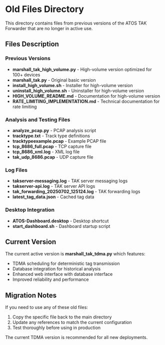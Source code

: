 # Old Files Directory

This directory contains files from previous versions of the ATOS TAK Forwarder that are no longer in active use.

## Files Description

### Previous Versions
- **marshall_tak_high_volume.py** - High-volume version optimized for 100+ devices
- **marshall_tak.py** - Original basic version
- **install_high_volume.sh** - Installer for high-volume version
- **uninstall_high_volume.sh** - Uninstaller for high-volume version
- **HIGH_VOLUME_README.md** - Documentation for high-volume version
- **RATE_LIMITING_IMPLEMENTATION.md** - Technical documentation for rate limiting

### Analysis and Testing Files
- **analyze_pcap.py** - PCAP analysis script
- **tracktype.txt** - Track type definitions
- **tracktypeexample.pcap** - Example PCAP file
- **tcp_8686_full.pcap** - TCP capture file
- **tcp_8686_xml.log** - XML log file
- **tak_udp_8686.pcap** - UDP capture file

### Log Files
- **takserver-messaging.log** - TAK server messaging logs
- **takserver-api.log** - TAK server API logs
- **tak_forwarding_20250702_125124.log** - TAK forwarding logs
- **latest_tag_data.json** - Cached tag data

### Desktop Integration
- **ATOS-Dashboard.desktop** - Desktop shortcut
- **start_dashboard.sh** - Dashboard startup script

## Current Version

The current active version is **marshall_tak_tdma.py** which features:
- TDMA scheduling for deterministic tag transmission
- Database integration for historical analysis
- Enhanced web interface with database interface
- Improved reliability and performance

## Migration Notes

If you need to use any of these old files:
1. Copy the specific file back to the main directory
2. Update any references to match the current configuration
3. Test thoroughly before using in production

The current TDMA version is recommended for all new deployments. 